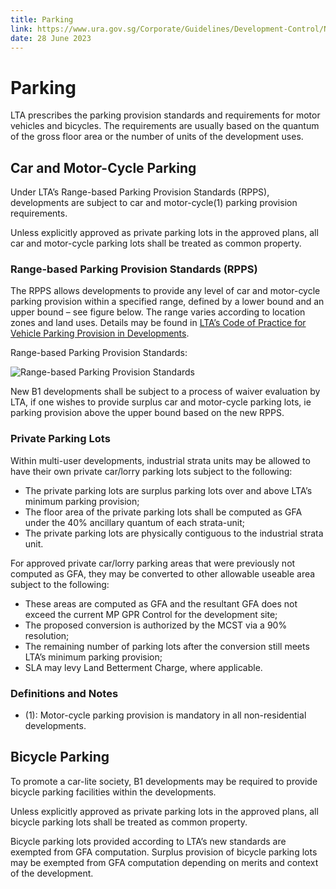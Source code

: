 ```yaml
---
title: Parking
link: https://www.ura.gov.sg/Corporate/Guidelines/Development-Control/Non-Residential/B1/Parking
date: 28 June 2023
---
```


# Parking

LTA prescribes the parking provision standards and requirements for motor vehicles and bicycles. The requirements are usually based on the quantum of the gross floor area or the number of units of the development uses.

## Car and Motor-Cycle Parking

Under LTA’s Range-based Parking Provision Standards (RPPS), developments are subject to car and motor-cycle(1) parking provision requirements.

Unless explicitly approved as private parking lots in the approved plans, all car and motor-cycle parking lots shall be treated as common property.

### Range-based Parking Provision Standards (RPPS)

The RPPS allows developments to provide any level of car and motor-cycle parking provision within a specified range, defined by a lower bound and an upper bound – see figure below. The range varies according to location zones and land uses. Details may be found in [LTA’s Code of Practice for Vehicle Parking Provision in Developments](https://www.lta.gov.sg/content/ltagov/en/industry_innovations/industry_matters/development_construction_resources/vehicle_parking/requirements_for_vehicle_parking_proposals.html).

Range-based Parking Provision Standards:

![Range-based Parking Provision Standards](https://www.ura.gov.sg/-/media/Corporate/Guidelines/Development-control/Industrial/Range_Based_Car_Parking_Standard.jpg?h=100%25&w=100%25)

New B1 developments shall be subject to a process of waiver evaluation by LTA, if one wishes to provide surplus car and motor-cycle parking lots, ie parking provision above the upper bound based on the new RPPS.

### Private Parking Lots

Within multi-user developments, industrial strata units may be allowed to have their own private car/lorry parking lots subject to the following:

- The private parking lots are surplus parking lots over and above LTA’s minimum parking provision;
- The floor area of the private parking lots shall be computed as GFA under the 40% ancillary quantum of each strata-unit;
- The private parking lots are physically contiguous to the industrial strata unit.

For approved private car/lorry parking areas that were previously not computed as GFA, they may be converted to other allowable useable area subject to the following:

- These areas are computed as GFA and the resultant GFA does not exceed the current MP GPR Control for the development site;
- The proposed conversion is authorized by the MCST via a 90% resolution;
- The remaining number of parking lots after the conversion still meets LTA’s minimum parking provision;
- SLA may levy Land Betterment Charge, where applicable.

### Definitions and Notes

- (1): Motor-cycle parking provision is mandatory in all non-residential developments.

## Bicycle Parking

To promote a car-lite society, B1 developments may be required to provide bicycle parking facilities within the developments.

Unless explicitly approved as private parking lots in the approved plans, all bicycle parking lots shall be treated as common property.

Bicycle parking lots provided according to LTA’s new standards are exempted from GFA computation. Surplus provision of bicycle parking lots may be exempted from GFA computation depending on merits and context of the development.
